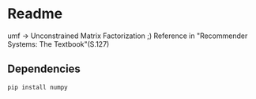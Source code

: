 # Readme
umf -> Unconstrained Matrix Factorization ;)
Reference in "Recommender Systems: The Textbook"(S.127)

## Dependencies
    pip install numpy

